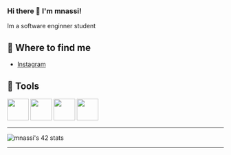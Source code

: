 ### Hi there 👋 I'm mnassi!

Im a software enginner student

## 📑 Where to find me
- [Instagram](https://www.instagram.com/med_nassi20/)

## 🤖 Tools
<link rel="stylesheet" type='text/css' href="https://cdn.jsdelivr.net/gh/devicons/devicon@latest/devicon.min.css" />
<img style="width: 50px; height: 50px;" src="https://cdn.jsdelivr.net/gh/devicons/devicon@latest/icons/aftereffects/aftereffects-original.svg" /> <img style="width: 50px; height: 50px;" src="https://cdn.jsdelivr.net/gh/devicons/devicon@latest/icons/bash/bash-original.svg" /> <img style="width: 50px; height: 50px;" src="https://cdn.jsdelivr.net/gh/devicons/devicon@latest/icons/bootstrap/bootstrap-original.svg" /> <img style="width: 50px; height: 50px;" src="https://cdn.jsdelivr.net/gh/devicons/devicon@latest/icons/c/c-original.svg" />

***********************************************************************************************************
![mnassi's 42 stats](https://badge.mediaplus.ma/naruto/mnassi)
***********************************************************************************************************
